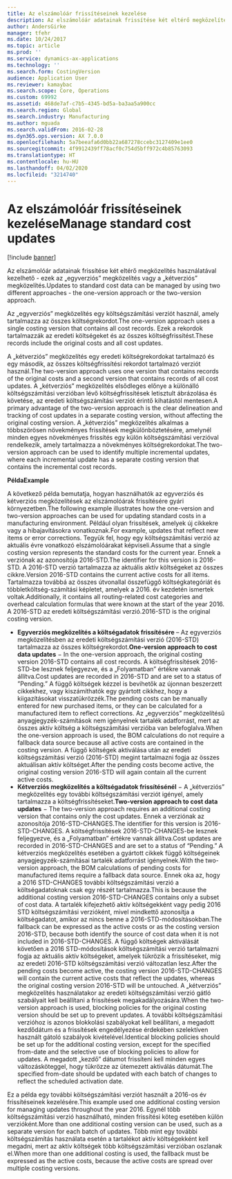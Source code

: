 ```yaml
---
title: Az elszámolóár frissítéseinek kezelése
description: Az elszámolóár adatainak frissítése két eltérő megközelítés használatával kezelhető - ezek az „egyverziós” megközelítés vagy a „kétverziós” megközelítés.
author: AndersGirke
manager: tfehr
ms.date: 10/24/2017
ms.topic: article
ms.prod: ''
ms.service: dynamics-ax-applications
ms.technology: ''
ms.search.form: CostingVersion
audience: Application User
ms.reviewer: kamaybac
ms.search.scope: Core, Operations
ms.custom: 69992
ms.assetid: 468de7af-c7b5-4345-bd5a-ba3aa5a900cc
ms.search.region: Global
ms.search.industry: Manufacturing
ms.author: mguada
ms.search.validFrom: 2016-02-28
ms.dyn365.ops.version: AX 7.0.0
ms.openlocfilehash: 5a7beeafa6d0bb22a687278ccebc3127409e1ee0
ms.sourcegitcommit: 4f9912439ff78acf0c754d5bff972c4b85763093
ms.translationtype: HT
ms.contentlocale: hu-HU
ms.lasthandoff: 04/02/2020
ms.locfileid: "3214740"
---
```

# <a name="manage-standard-cost-updates"></a><span data-ttu-id="c0a57-103">Az elszámolóár frissítéseinek kezelése</span><span class="sxs-lookup"><span data-stu-id="c0a57-103">Manage standard cost updates</span></span>

[!include [banner](../includes/banner.md)]

<span data-ttu-id="c0a57-104">Az elszámolóár adatainak frissítése két eltérő megközelítés használatával kezelhető - ezek az „egyverziós” megközelítés vagy a „kétverziós” megközelítés.</span><span class="sxs-lookup"><span data-stu-id="c0a57-104">Updates to standard cost data can be managed by using two different approaches - the one-version approach or the two-version approach.</span></span> 

<span data-ttu-id="c0a57-105">Az „egyverziós” megközelítés egy költségszámítási verziót használ, amely tartalmazza az összes költségrekordot.</span><span class="sxs-lookup"><span data-stu-id="c0a57-105">The one-version approach uses a single costing version that contains all cost records.</span></span> <span data-ttu-id="c0a57-106">Ezek a rekordok tartalmazzák az eredeti költségeket és az összes költségfrissítést.</span><span class="sxs-lookup"><span data-stu-id="c0a57-106">These records include the original costs and all cost updates.</span></span>

<span data-ttu-id="c0a57-107">A „kétverziós” megközelítés egy eredeti költségrekordokat tartalmazó és egy második, az összes költségfrissítési rekordot tartalmazó verziót használ.</span><span class="sxs-lookup"><span data-stu-id="c0a57-107">The two-version approach uses one version that contains records of the original costs and a second version that contains records of all cost updates.</span></span> <span data-ttu-id="c0a57-108">A „kétverziós” megközelítés elsődleges előnye a különálló költségszámítási verzióban lévő költségfrissítések letisztult ábrázolása és követése, az eredeti költségszámítási verziót érintő kihatástól mentesen.</span><span class="sxs-lookup"><span data-stu-id="c0a57-108">A primary advantage of the two-version approach is the clear delineation and tracking of cost updates in a separate costing version, without affecting the original costing version.</span></span> <span data-ttu-id="c0a57-109">A „kétverziós” megközelítés alkalmas a többszörösen növekményes frissítések megkülönböztetésére, amelynél minden egyes növekményes frissítés egy külön költségszámítási verzióval rendelkezik, amely tartalmazza a növekményes költségrekordokat.</span><span class="sxs-lookup"><span data-stu-id="c0a57-109">The two-version approach can be used to identify multiple incremental updates, where each incremental update has a separate costing version that contains the incremental cost records.</span></span> 

<span data-ttu-id="c0a57-110">**Példa**</span><span class="sxs-lookup"><span data-stu-id="c0a57-110">**Example**</span></span> 

<span data-ttu-id="c0a57-111">A következő példa bemutatja, hogyan használhatók az egyverziós és kétverziós megközelítések az elszámolóárak frissítésére gyári környezetben.</span><span class="sxs-lookup"><span data-stu-id="c0a57-111">The following example illustrates how the one-version and two-version approaches can be used for updating standard costs in a manufacturing environment.</span></span> <span data-ttu-id="c0a57-112">Például olyan frissítések, amelyek új cikkekre vagy a hibajavításokra vonatkoznak.</span><span class="sxs-lookup"><span data-stu-id="c0a57-112">For example, updates that reflect new items or error corrections.</span></span> <span data-ttu-id="c0a57-113">Tegyük fel, hogy egy költségszámítási verzió az aktuális évre vonatkozó elszámolóárakat képviseli.</span><span class="sxs-lookup"><span data-stu-id="c0a57-113">Assume that a single costing version represents the standard costs for the current year.</span></span> <span data-ttu-id="c0a57-114">Ennek a verziónak az azonosítója 2016-STD.</span><span class="sxs-lookup"><span data-stu-id="c0a57-114">The identifier for this version is 2016-STD.</span></span> <span data-ttu-id="c0a57-115">A 2016-STD verzió tartalmazza az aktuális aktív költségeket az összes cikkre.</span><span class="sxs-lookup"><span data-stu-id="c0a57-115">Version 2016-STD contains the current active costs for all items.</span></span> <span data-ttu-id="c0a57-116">Tartalmazza továbbá az összes útvonallal összefüggő költségkategóriát és többletköltség-számítási képletet, amelyek a 2016. év kezdetén ismertek voltak.</span><span class="sxs-lookup"><span data-stu-id="c0a57-116">Additionally, it contains all routing-related cost categories and overhead calculation formulas that were known at the start of the year 2016.</span></span> <span data-ttu-id="c0a57-117">A 2016-STD az eredeti költségszámítási verzió.</span><span class="sxs-lookup"><span data-stu-id="c0a57-117">2016-STD is the original costing version.</span></span>

-   <span data-ttu-id="c0a57-118">**Egyverziós megközelítés a költségadatok frissítésére** – Az egyverziós megközelítésben az eredeti költségszámítási verzió (2016-STD) tartalmazza az összes költségrekordot.</span><span class="sxs-lookup"><span data-stu-id="c0a57-118">**One-version approach to cost data updates** − In the one-version approach, the original costing version 2016-STD contains all cost records.</span></span> <span data-ttu-id="c0a57-119">A költségfrissítések 2016-STD-be lesznek feljegyezve, és a „Folyamatban” értékre vannak állítva.</span><span class="sxs-lookup"><span data-stu-id="c0a57-119">Cost updates are recorded in 2016-STD and are set to a status of ”Pending.”</span></span> <span data-ttu-id="c0a57-120">A függő költségek kézzel is bevihetők az újonnan beszerzett cikkekhez, vagy kiszámíthatók egy gyártott cikkhez, hogy a kiigazításokat visszatükrözzék.</span><span class="sxs-lookup"><span data-stu-id="c0a57-120">The pending costs can be manually entered for new purchased items, or they can be calculated for a manufactured item to reflect corrections.</span></span> <span data-ttu-id="c0a57-121">Az „egyverziós” megközelítésű anyagjegyzék-számítások nem igényelnek tartalék adatforrást, mert az összes aktív költség a költségszámítási verzióba van belefoglalva.</span><span class="sxs-lookup"><span data-stu-id="c0a57-121">When the one-version approach is used, the BOM calculations do not require a fallback data source because all active costs are contained in the costing version.</span></span> <span data-ttu-id="c0a57-122">A függő költségek aktiválása után az eredeti költségszámítási verzió (2016-STD) megint tartalmazni fogja az összes aktuálisan aktív költséget.</span><span class="sxs-lookup"><span data-stu-id="c0a57-122">After the pending costs become active, the original costing version 2016-STD will again contain all the current active costs.</span></span>
-   <span data-ttu-id="c0a57-123">**Kétverziós megközelítés a költségadatok frissítésénél** − A „kétverziós” megközelítés egy további költségszámítási verziót igényel, amely tartalmazza a költségfrissítéseket.</span><span class="sxs-lookup"><span data-stu-id="c0a57-123">**Two-version approach to cost data updates** − The two-version approach requires an additional costing version that contains only the cost updates.</span></span> <span data-ttu-id="c0a57-124">Ennek a verziónak az azonosítója 2016-STD-CHANGES.</span><span class="sxs-lookup"><span data-stu-id="c0a57-124">The identifier for this version is 2016-STD-CHANGES.</span></span> <span data-ttu-id="c0a57-125">A költségfrissítések 2016-STD-CHANGES-be lesznek feljegyezve, és a „Folyamatban” értékre vannak állítva.</span><span class="sxs-lookup"><span data-stu-id="c0a57-125">Cost updates are recorded in 2016-STD-CHANGES and are set to a status of “Pending.”</span></span> <span data-ttu-id="c0a57-126">A kétverziós megközelítés esetében a gyártott cikkek függő költségeinek anyagjegyzék-számításai tartalék adatforrást igényelnek.</span><span class="sxs-lookup"><span data-stu-id="c0a57-126">With the two-version approach, the BOM calculations of pending costs for manufactured items require a fallback data source.</span></span> <span data-ttu-id="c0a57-127">Ennek oka az, hogy a 2016 STD-CHANGES további költségszámítási verzió a költségadatoknak csak egy részét tartalmazza.</span><span class="sxs-lookup"><span data-stu-id="c0a57-127">This is because the additional costing version 2016-STD-CHANGES contains only a subset of cost data.</span></span> <span data-ttu-id="c0a57-128">A tartalék kifejezhető aktív költségekként vagy pedig 2016 STD költségszámítási verzióként, mivel mindkettő azonosítja a költségadatot, amikor az nincs benne a 2016-STD-módosításokban.</span><span class="sxs-lookup"><span data-stu-id="c0a57-128">The fallback can be expressed as the active costs or as the costing version 2016-STD, because both identify the source of cost data when it is not included in 2016-STD-CHANGES.</span></span> <span data-ttu-id="c0a57-129">A függő költségek aktiválását követően a 2016 STD-módosítások költségszámítási verzió tartalmazni fogja az aktuális aktív költségeket, amelyek tükrözik a frissítéseket, míg az eredeti 2016-STD költségszámítási verzió változatlan lesz.</span><span class="sxs-lookup"><span data-stu-id="c0a57-129">After the pending costs become active, the costing version 2016-STD-CHANGES will contain the current active costs that reflect the updates, whereas the original costing version 2016-STD will be untouched.</span></span> <span data-ttu-id="c0a57-130">A „kétverziós” megközelítés használatakor az eredeti költségszámítási verzió gátló szabályait kell beállítani a frissítések megakadályozására.</span><span class="sxs-lookup"><span data-stu-id="c0a57-130">When the two-version approach is used, blocking policies for the original costing version should be set up to prevent updates.</span></span> <span data-ttu-id="c0a57-131">A további költségszámítási verzióhoz is azonos blokkolási szabályokat kell beállítani, a megadott kezdődátum és a frissítések engedélyezése érdekében szelektíven használt gátoló szabályok kivételével.</span><span class="sxs-lookup"><span data-stu-id="c0a57-131">Identical blocking policies should be set up for the additional costing version, except for the specified from-date and the selective use of blocking policies to allow for updates.</span></span> <span data-ttu-id="c0a57-132">A megadott „kezdő” dátumot frissíteni kell minden egyes változásköteggel, hogy tükrözze az ütemezett aktiválás dátumát.</span><span class="sxs-lookup"><span data-stu-id="c0a57-132">The specified from-date should be updated with each batch of changes to reflect the scheduled activation date.</span></span>

<span data-ttu-id="c0a57-133">Ez a példa egy további költségszámítási verziót használt a 2016-os év frissítéseinek kezelésére.</span><span class="sxs-lookup"><span data-stu-id="c0a57-133">This example used one additional costing version for managing updates throughout the year 2016.</span></span> <span data-ttu-id="c0a57-134">Egynél több költségszámítási verzió használható, minden frissítési köteg esetében külön verzióként.</span><span class="sxs-lookup"><span data-stu-id="c0a57-134">More than one additional costing version can be used, such as a separate version for each batch of updates.</span></span> <span data-ttu-id="c0a57-135">Több mint egy további költségszámítás használata esetén a tartalékot aktív költségekként kell megadni, mert az aktív költségek több költségszámítási verzióban oszlanak el.</span><span class="sxs-lookup"><span data-stu-id="c0a57-135">When more than one additional costing is used, the fallback must be expressed as the active costs, because the active costs are spread over multiple costing versions.</span></span>





